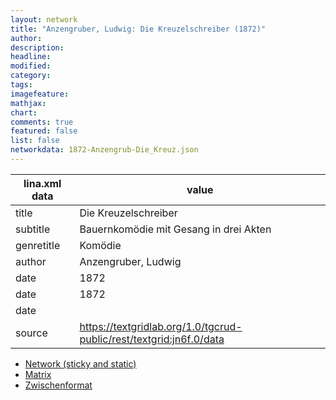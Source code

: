 ```yaml
---
layout: network
title: "Anzengruber, Ludwig: Die Kreuzelschreiber (1872)"
author:
description:
headline:
modified:
category:
tags:
imagefeature: 
mathjax: 
chart: 
comments: true
featured: false
list: false
networkdata: 1872-Anzengrub-Die_Kreuz.json
---
```

lina.xml data  | value
------------- | -------------
title|Die Kreuzelschreiber
subtitle|Bauernkomödie mit Gesang in drei Akten
genretitle|Komödie
author|Anzengruber, Ludwig
date|1872
date|1872
date|
source|https://textgridlab.org/1.0/tgcrud-public/rest/textgrid:jn6f.0/data


* [Network (sticky and static)](/network304)
* [Matrix](/matrix304)
* [Zwischenformat](/lina304 )
